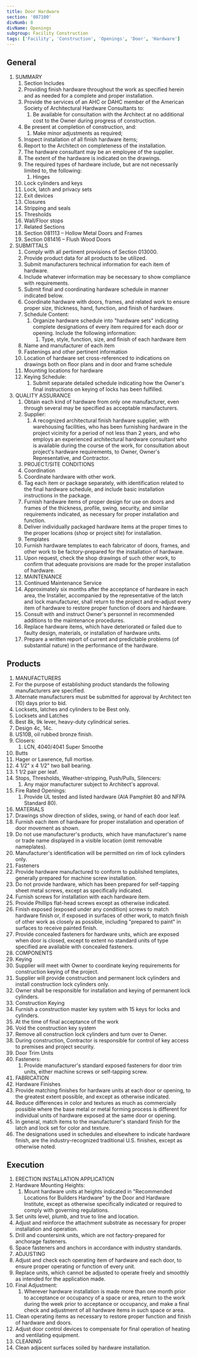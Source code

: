 ```yaml
---
title: Door Hardware
section: '087100'
divNumb: 8
divName: Openings
subgroup: Facility Construction
tags: ['Facility', 'Construction', 'Openings', 'Door', 'Hardware']
---
```


## General

1. SUMMARY
   1. Section Includes
   1. Providing finish hardware throughout the work as specified herein and as needed for a complete and proper installation.
   1. Provide the services of an AHC or DAHC member of the American Society of Architectural Hardware Consultants to:
      1. Be available for consultation with the Architect at no additional cost to the Owner during progress of construction.
   1. Be present at completion of construction, and:
      1. Make minor adjustments as required;
   1. Inspect installation of all finish hardware items;
   1. Report to the Architect on completeness of the installation.
   1. The hardware consultant may be an employee of the supplier.
   1. The extent of the hardware is indicated on the drawings.
   1. The required types of hardware include, but are not necessarily limited to, the following:
      1. Hinges
   1. Lock cylinders and keys
   1. Lock, latch and privacy sets
   1. Exit devices
   1. Closures
   1. Stripping and seals
   1. Thresholds
   1. Wall/Floor stops
   1. Related Sections
   1. Section 081113 – Hollow Metal Doors and Frames
   1. Section 081416 – Flush Wood Doors
1. SUBMITTALS
   1. Comply with all pertinent provisions of Section 013000.
   1. Provide product data for all products to be utilized.
   1. Submit manufacturers technical information for each item of hardware.
   1. Include whatever information may be necessary to show compliance with requirements.
   1. Submit final and coordinating hardware schedule in manner indicated below.
   1. Coordinate hardware with doors, frames, and related work to ensure proper size, thickness, hand, function, and finish of hardware.
   1. Schedule Content:
      1. Organize hardware schedule into "hardware sets" indicating complete designations of every item required for each door or opening. Include the following information:
         1. Type, style, function, size, and finish of each hardware item
   1. Name and manufacturer of each item
   1. Fastenings and other pertinent information
   1. Location of hardware set cross-referenced to indications on drawings both on floor plans and in door and frame schedule
   1. Mounting locations for hardware
   1. Keying Schedule:
      1. Submit separate detailed schedule indicating how the Owner's final instructions on keying of locks has been fulfilled.
1. QUALITY ASSURANCE
   1. Obtain each kind of hardware from only one manufacturer, even through several may be specified as acceptable manufacturers.
   1. Supplier:
      1. A recognized architectural finish hardware supplier, with warehousing facilities, who has been furnishing hardware in the project vicinity for a period of not less than 2 years, and who employs an experienced architectural hardware consultant who is available during the course of the work, for consultation about project's hardware requirements, to Owner, Owner's Representative, and Contractor.
   1. PROJECT/SITE CONDITIONS
   1. Coordination
   1. Coordinate hardware with other work.
   1. Tag each item or package separately, with identification related to the final hardware schedule, and include basic installation instructions in the package.
   1. Furnish hardware items of proper design for use on doors and frames of the thickness, profile, swing, security, and similar requirements indicated, as necessary for proper installation and function.
   1. Deliver individually packaged hardware items at the proper times to the proper locations (shop or project site) for installation.
   1. Templates
   1. Furnish hardware templates to each fabricator of doors, frames, and other work to be factory-prepared for the installation of hardware.
   1. Upon request, check the shop drawings of such other work, to confirm that adequate provisions are made for the proper installation of hardware.
   1. MAINTENANCE
   1. Continued Maintenance Service
   1. Approximately six months after the acceptance of hardware in each area, the Installer, accompanied by the representative of the latch and lock manufacturer, shall return to the project and re-adjust every item of hardware to restore proper function of doors and hardware.
   1. Consult with and instruct Owner's personnel in recommended additions to the maintenance procedures.
   1. Replace hardware items, which have deteriorated or failed due to faulty design, materials, or installation of hardware units.
   1. Prepare a written report of current and predictable problems (of substantial nature) in the performance of the hardware.

## Products

1.  MANUFACTURERS
1.  For the purpose of establishing product standards the following manufacturers are specified.
1.  Alternate manufacturers must be submitted for approval by Architect ten (10) days prior to bid.
1.  Locksets, latches and cylinders to be Best only.
1.  Locksets and Latches
1.  Best 8k, 9k lever, heavy-duty cylindrical series.
1.  Design 4c, 14c.
1.  US10B, oil rubbed bronze finish.
1.  Closers:
    1. LCN, 4040/4041 Super Smoothe
1.  Butts
1.  Hager or Lawrence, full mortise.
1.  4 1/2" x 4 1/2" two ball bearing.
1.  1 1/2 pair per leaf.
1.  Stops, Thresholds, Weather-stripping, Push/Pulls, Silencers:
    1. Any major manufacturer subject to Architect's approval.
1.  Fire Rated Openings:
    1. Provide UL tested and listed hardware (AIA Pamphlet 80 and NFPA Standard 80).
1.  MATERIALS
1.  Drawings show direction of slides, swing, or hand of each door leaf.
1.  Furnish each item of hardware for proper installation and operation of door movement as shown.
1.  Do not use manufacturer's products, which have manufacturer's name or trade name displayed in a visible location (omit removable nameplates).
1.  Manufacturer's identification will be permitted on rim of lock cylinders only.
1.  Fasteners
1.  Provide hardware manufactured to conform to published templates, generally prepared for machine screw installation.
1.  Do not provide hardware, which has been prepared for self-tapping sheet metal screws, except as specifically indicated.
1.  Furnish screws for installation with each hardware item.
1.  Provide Phillips flat-head screws except as otherwise indicated.
1.  Finish exposed (exposed under any condition) screws to match hardware finish or, if exposed in surfaces of other work, to match finish of other work as closely as possible, including "prepared to paint" in surfaces to receive painted finish.
1.  Provide concealed fasteners for hardware units, which are exposed when door is closed, except to extent no standard units of type specified are available with concealed fasteners.
1.  COMPONENTS
1.  Keying
1.  Supplier will meet with Owner to coordinate keying requirements for construction keying of the project.
1.  Supplier will provide construction and permanent lock cylinders and install construction lock cylinders only.
1.  Owner shall be responsible for installation and keying of permanent lock cylinders.
1.  Construction Keying
1.  Furnish a construction master key system with 15 keys for locks and cylinders.
1.  At the time of final acceptance of the work
1.  Void the construction key system
1.  Remove all construction lock cylinders and turn over to Owner.
1.  During construction, Contractor is responsible for control of key access to premises and project security.
1.  Door Trim Units
1.  Fasteners:
    1. Provide manufacturer's standard exposed fasteners for door trim units, either machine screws or self-tapping screw.
1.  FABRICATION
1.  Hardware Finishes
1.  Provide matching finishes for hardware units at each door or opening, to the greatest extent possible, and except as otherwise indicated.
1.  Reduce differences in color and textures as much as commercially possible where the base metal or metal forming process is different for individual units of hardware exposed at the same door or opening.
1.  In general, match items to the manufacturer's standard finish for the latch and lock set for color and texture.
1.  The designations used in schedules and elsewhere to indicate hardware finish, are the industry-recognized traditional U.S. finishes, except as otherwise noted.

## Execution

1.  ERECTION INSTALLATION APPLICATION
1.  Hardware Mounting Heights:
    1. Mount hardware units at heights indicated in "Recommended Locations for Builders Hardware" by the Door and Hardware Institute, except as otherwise specifically indicated or required to comply with governing regulations.
1.  Set units level, plumb, and true to line and location.
1.  Adjust and reinforce the attachment substrate as necessary for proper installation and operation.
1.  Drill and countersink units, which are not factory-prepared for anchorage fasteners.
1.  Space fasteners and anchors in accordance with industry standards.
1.  ADJUSTING
1.  Adjust and check each operating item of hardware and each door, to ensure proper operating or function of every unit.
1.  Replace units, which cannot be adjusted to operate freely and smoothly as intended for the application made.
1.  Final Adjustment:
    1. Wherever hardware installation is made more than one month prior to acceptance or occupancy of a space or area, return to the work during the week prior to acceptance or occupancy, and make a final check and adjustment of all hardware items in such space or area.
1.  Clean operating items as necessary to restore proper function and finish of hardware and doors.
1.  Adjust door control devices to compensate for final operation of heating and ventilating equipment.
1.  CLEANING
1.  Clean adjacent surfaces soiled by hardware installation.
